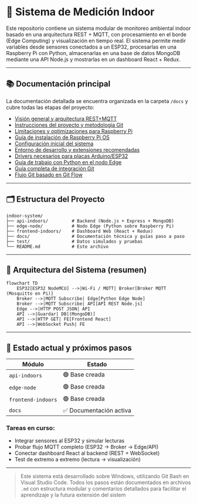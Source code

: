 # 🌱 Sistema de Medición Indoor

Este repositorio contiene un sistema modular de monitoreo ambiental indoor basado en una arquitectura REST + MQTT, con procesamiento en el borde (Edge Computing) y visualización en tiempo real. El sistema permite medir variables desde sensores conectados a un ESP32, procesarlas en una Raspberry Pi con Python, almacenarlas en una base de datos MongoDB mediante una API Node.js y mostrarlas en un dashboard React + Redux.

---

## 📚 Documentación principal

La documentación detallada se encuentra organizada en la carpeta `/docs` y cubre todas las etapas del proyecto:

* [Visión general y arquitectura REST+MQTT](docs/architecure-system.md)
* [Instrucciones del proyecto y metodología Git](docs/project-instructions.md)
* [Limitaciones y optimizaciones para Raspberry Pi](docs/Limitaciones.md)
* [Guía de instalación de Raspberry Pi OS](docs/Install-RaspberryPi-OS.md)
* [Configuración inicial del sistema](docs/config-init.md)
* [Entorno de desarrollo y extensiones recomendadas](docs/enviroment.md)
* [Drivers necesarios para placas Arduino/ESP32](docs/Drivers.md)
* [Guía de trabajo con Python en el nodo Edge](docs/Python.md)
* [Guía completa de integración Git](docs/merge-git.md)
* [Flujo Git basado en Git Flow](docs/git-workflow.md)

---

## 🗂 Estructura del Proyecto

```plaintext
indoor-system/
├── api-indoors/         # Backend (Node.js + Express + MongoDB)
├── edge-node/           # Nodo Edge (Python sobre Raspberry Pi)
├── frontend-indoors/    # Dashboard Web (React + Redux)
├── docs/                # Documentación técnica y guías paso a paso
├── test/                # Datos simulados y pruebas
└── README.md            # Este archivo
```

---

## 🧱 Arquitectura del Sistema (resumen)

```mermaid
flowchart TD
    ESP32[ESP32 NodeMCU] -->|Wi-Fi / MQTT| Broker[Broker MQTT (Mosquitto en Pi)]
    Broker -->|MQTT Subscribe| Edge[Python Edge Node]
    Broker -->|MQTT Subscribe| API[API REST Node.js]
    Edge -->|HTTP POST JSON| API
    API -->|Guardar| DB[(MongoDB)]
    API -->|HTTP GET| FE[Frontend React]
    API -->|WebSocket Push| FE
```

---

## 🧪 Estado actual y próximos pasos

| Módulo             | Estado                 |
| ------------------ | ---------------------- |
| `api-indoors`      | 🟢 Base creada         |
| `edge-node`        | 🟢 Base creada         |
| `frontend-indoors` | 🟢 Base creada         |
| `docs`             | ✅ Documentación activa |

### Tareas en curso:

* Integrar sensores al ESP32 y simular lecturas
* Probar flujo MQTT completo (ESP32 → Broker → Edge/API)
* Conectar dashboard React al backend (REST + WebSocket)
* Test de extremo a extremo (lectura → visualización)

---

> Este sistema está desarrollado sobre Windows, utilizando Git Bash en Visual Studio Code. Todos los pasos están documentados en archivos `.md` con estructura modular y comentarios detallados para facilitar el aprendizaje y la futura extensión del sistem